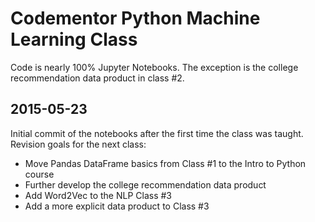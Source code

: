 # Codementor Python Machine Learning Class #

Code is nearly 100% Jupyter Notebooks.  The exception is the college recommendation data product in class #2.

## 2015-05-23
Initial commit of the notebooks after the first time the class was taught.  Revision goals for the next class:
   * Move Pandas DataFrame basics from Class #1 to the Intro to Python course
   * Further develop the college recommendation data product
   * Add Word2Vec to the NLP Class #3
   * Add a more explicit data product to Class #3  
